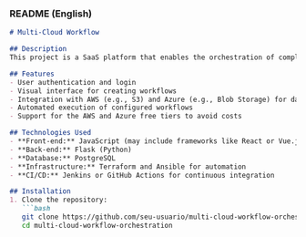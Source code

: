 
### README (English)

```markdown
# Multi-Cloud Workflow

## Description
This project is a SaaS platform that enables the orchestration of complex workflows in multi-cloud environments, aimed at non-technical teams. Users will be able to configure workflows to perform tasks such as backups, API integrations, and data analysis in a simple and intuitive way through a visual interface.

## Features
- User authentication and login
- Visual interface for creating workflows
- Integration with AWS (e.g., S3) and Azure (e.g., Blob Storage) for data storage
- Automated execution of configured workflows
- Support for the AWS and Azure free tiers to avoid costs

## Technologies Used
- **Front-end:** JavaScript (may include frameworks like React or Vue.js)
- **Back-end:** Flask (Python)
- **Database:** PostgreSQL
- **Infrastructure:** Terraform and Ansible for automation
- **CI/CD:** Jenkins or GitHub Actions for continuous integration

## Installation
1. Clone the repository:
   ```bash
   git clone https://github.com/seu-usuario/multi-cloud-workflow-orchestration.git
   cd multi-cloud-workflow-orchestration
